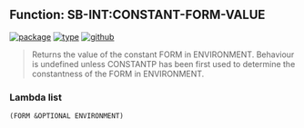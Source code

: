 ## Function: SB-INT:CONSTANT-FORM-VALUE
[![package](https://img.shields.io/badge/Package-SB--INT-5f9ea0.svg?style=social&colorA=999999)](../) [![type](https://img.shields.io/badge/Type-Function-5f9ea0.svg?style=social&colorA=999999)](../#function) [![github](https://img.shields.io/badge/GitHub-View_the_source-5f9ea0.svg?style=social&colorA=999999&logo=github)](https://github.com/sbcl/sbcl/blob/master/src/compiler/early-constantp.lisp/) 

> Returns the value of the constant FORM in ENVIRONMENT. Behaviour
> is undefined unless CONSTANTP has been first used to determine the
> constantness of the FORM in ENVIRONMENT.

### Lambda list
```
(FORM &OPTIONAL ENVIRONMENT)
```
